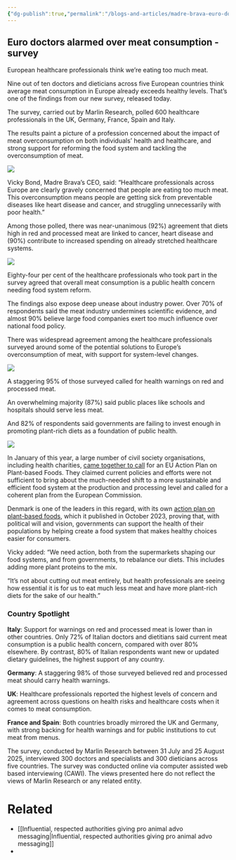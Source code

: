```yaml
---
{"dg-publish":true,"permalink":"/blogs-and-articles/madre-brava-euro-doctors-alarmed-over-meat-consumption-survey/","tags":["health_disease"],"created":"2025-09-28T01:04:20.774+01:00","updated":"2025-10-10T23:36:57.972+01:00"}
---
```


## Euro doctors alarmed over meat consumption - survey

European healthcare professionals think we’re eating too much meat.

Nine out of ten doctors and dieticians across five European countries think average meat consumption in Europe already exceeds healthy levels. That’s one of the findings from our new survey, released today.

The survey, carried out by Marlin Research, polled 600 healthcare professionals in the UK, Germany, France, Spain and Italy.

The results paint a picture of a profession concerned about the impact of meat overconsumption on both individuals’ health and healthcare, and strong support for reforming the food system and tackling the overconsumption of meat.

![](https://cdn.prod.website-files.com/67ae06329685aca1fae36359/68c09082bf5bfe783cb61283_1.png)

Vicky Bond, Madre Brava’s CEO, said: “Healthcare professionals across Europe are clearly gravely concerned that people are eating too much meat. This overconsumption means people are getting sick from preventable diseases like heart disease and cancer, and struggling unnecessarily with poor health.”

  
Among those polled, there was near-unanimous (92%) agreement that diets high in red and processed meat are linked to cancer, heart disease and (90%) contribute to increased spending on already stretched healthcare systems.

![](https://cdn.prod.website-files.com/67ae06329685aca1fae36359/68c090d88b14b17ce61f4a26_2.png)

Eighty-four per cent of the healthcare professionals who took part in the survey agreed that overall meat consumption is a public health concern needing food system reform.

The findings also expose deep unease about industry power. Over 70% of respondents said the meat industry undermines scientific evidence, and almost 90% believe large food companies exert too much influence over national food policy.

There was widespread agreement among the healthcare professionals surveyed around some of the potential solutions to Europe’s overconsumption of meat, with support for system-level changes.

![](https://cdn.prod.website-files.com/67ae06329685aca1fae36359/68c0911aef0d412541ba94ae_3.png)

A staggering 95% of those surveyed called for health warnings on red and processed meat.

An overwhelming majority (87%) said public places like schools and hospitals should serve less meat.

And 82% of respondents said governments are failing to invest enough in promoting plant-rich diets as a foundation of public health.

![](https://cdn.prod.website-files.com/67ae06329685aca1fae36359/68c09188ab8b46463b242883_4.png)

In January of this year, a large number of civil society organisations, including health charities, [came together to call](https://eeb.org/wp-content/uploads/2025/01/Joint_call_EU_Action_Plan_for_Plant-Based_Foods_Jan2025.pdf) for an EU Action Plan on Plant-based Foods. They claimed current policies and efforts were not sufficient to bring about the much-needed shift to a more sustainable and efficient food system at the production and processing level and called for a coherent plan from the European Commission.

Denmark is one of the leaders in this regard, with its own [action plan on plant-based foods](https://en.fvm.dk/Media/638484294982868221/Danish-Action-Plan-for-Plant-based-Foods.pdf), which it published in October 2023, proving that, with political will and vision, governments can support the health of their populations by helping create a food system that makes healthy choices easier for consumers.

Vicky added: “We need action, both from the supermarkets shaping our food systems, and from governments, to rebalance our diets. This includes adding more plant proteins to the mix.

“It’s not about cutting out meat entirely, but health professionals are seeing how essential it is for us to eat much less meat and have more plant-rich diets for the sake of our health.”

### Country Spotlight

**Italy**: Support for warnings on red and processed meat is lower than in other countries. Only 72% of Italian doctors and dietitians said current meat consumption is a public health concern, compared with over 80% elsewhere. By contrast, 80% of Italian respondents want new or updated dietary guidelines, the highest support of any country.

**Germany**: A staggering 98% of those surveyed believed red and processed meat should carry health warnings.

**UK**: Healthcare professionals reported the highest levels of concern and agreement across questions on health risks and healthcare costs when it comes to meat consumption.

**France and Spain**: Both countries broadly mirrored the UK and Germany, with strong backing for health warnings and for public institutions to cut meat from menus.

The survey, conducted by Marlin Research between 31 July and 25 August 2025, interviewed 300 doctors and specialists and 300 dieticians across five countries. The survey was conducted online via computer assisted web based interviewing (CAWI). The views presented here do not reflect the views of Marlin Research or any related entity.

# Related
- [[Influential, respected authorities giving pro animal advo messaging\|Influential, respected authorities giving pro animal advo messaging]]
- 